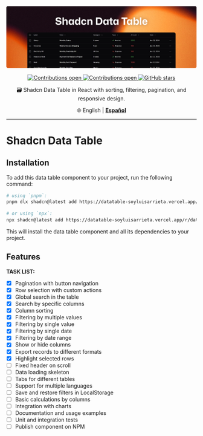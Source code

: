 <div align="center">

  <a href="https://github.com/user-attachments/assets/68ca3eb7-3ca7-45e2-876f-e87be9928a12"> ![Git aliases](./docs/readme-cover.png) </a>

  <a href="https://github.com/soyluisarrieta/shadcn-datatable/pulls"> ![Contributions open](https://img.shields.io/badge/Contributions-open-blue.svg) </a><a href="https://github.com/soyluisarrieta/shadcn-datatable/blob/master/LICENSE"> ![Contributions open](https://img.shields.io/badge/license-MIT-green.svg) </a>[![GitHub stars](https://img.shields.io/github/stars/soyluisarrieta/shadcn-datatable.svg?style=social&label=Stars&maxAge=2592000)](https://github.com/soyluisarrieta/shadcn-datatable/stargazers)

  <p>🗃️ Shadcn Data Table in React with sorting, filtering, pagination, and responsive design.</p>

  🌐 English | [**Español**](./README-ES.md)
</div>

***

# Shadcn Data Table

## Installation

To add this data table component to your project, run the following command:

```bash
# using `pnpm`:
pnpm dlx shadcn@latest add https://datatable-soyluisarrieta.vercel.app/r/data-table.json
```

```bash
# or using `npx`:
npx shadcn@latest add https://datatable-soyluisarrieta.vercel.app/r/data-table.json
```

This will install the data table component and all its dependencies to your project.

## Features

**TASK LIST:**

- [x] Pagination with button navigation
- [x] Row selection with custom actions
- [x] Global search in the table
- [x] Search by specific columns
- [x] Column sorting
- [x] Filtering by multiple values
- [x] Filtering by single value
- [x] Filtering by single date
- [x] Filtering by date range
- [x] Show or hide columns
- [x] Export records to different formats
- [x] Highlight selected rows
- [ ] Fixed header on scroll
- [ ] Data loading skeleton
- [ ] Tabs for different tables
- [ ] Support for multiple languages
- [ ] Save and restore filters in LocalStorage
- [ ] Basic calculations by columns
- [ ] Integration with charts
- [ ] Documentation and usage examples
- [ ] Unit and integration tests
- [ ] Publish component on NPM

